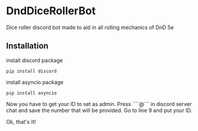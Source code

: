 # DndDiceRollerBot
Dice roller discord bot made to aid in all rolling mechanics of DnD 5e

## Installation

install discord package 

```pip install discord``` 

install asyncio package 

```pip install asyncio``` 

Now you have to get your ID to set as admin. Press ````\@<your username>``` in discord server chat and save the number that will be provided. Go to line 9 and put your ID. 

Ok, that's It!
